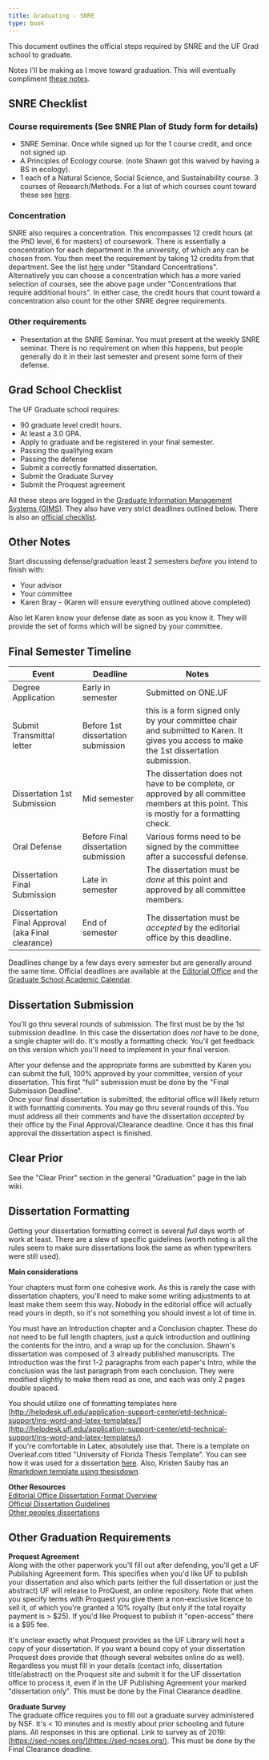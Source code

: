 ```yaml
---
title: Graduating - SNRE
type: book
---
```


This document outlines the official steps required by SNRE and the UF Grad school to graduate. 

Notes I'll be making as I move toward graduation. This will eventually compliment [these notes](https://github.com/weecology/lab-wiki/wiki/UF-Policies:-Graduating).

## SNRE Checklist
### Course requirements (See SNRE Plan of Study form for details)
* SNRE Seminar. Once while signed up for the 1 course credit, and once not signed up.
* A Principles of Ecology course. (note Shawn got this waived by having a BS in ecology).
* 1 each of a Natural Science, Social Science, and Sustainability course. 3 courses of Research/Methods. 
  For a list of which courses count toward these see [here](http://snre.ifas.ufl.edu/academics/graduate/courses-syllabi-and-curriculum/).

### Concentration
SNRE also requires a concentration. This encompasses 12 credit hours (at the PhD level, 6 for masters) of coursework. There is essentially a concentration for each department in the university, of which any can be chosen from. You then meet the requirement by taking 12 credits from that department. See the list [here](http://snre.ifas.ufl.edu/academics/graduate/courses-syllabi-and-curriculum/) under "Standard Concentrations". Alternatively you can choose a  concentration which has a more varied selection of courses, see the above page under "Concentrations that require additional hours". In either case, the credit hours that count toward a concentration also count for the other SNRE degree requirements. 

### Other requirements
* Presentation at the SNRE Seminar. You must present at the weekly SNRE seminar. There is no requirement on when this happens, but people generally do it in their last semester and present some form of their defense. 

## Grad School Checklist
The UF Graduate school requires:

- 90 graduate level credit hours.
- At least a 3.0 GPA.
- Apply to graduate and be registered in your final semester.
- Passing the qualifying exam
- Passing the defense
- Submit a correctly formatted dissertation.
- Submit the Graduate Survey
- Submit the Proquest agreement

All these steps are logged in the [Graduate Information Management Systems (GIMS)](https://gradschool.ufl.edu/gimsportal/gatorlink/portal.asp). They also have very strict deadlines outlined below. There is also an [official checklist](http://graduateschool.ufl.edu/graduate-life/graduation/graduation-checklist/).

## Other Notes
Start discussing defense/graduation least 2 semesters *before* you intend to finish with:
* Your advisor
* Your committee
* Karen Bray - (Karen will ensure everything outlined above completed)  

Also let Karen know your defense date as soon as you know it. They will provide the set of forms which will be signed by your committee. 

## Final Semester Timeline

| Event                         | Deadline                             | Notes                                                                                                                          |   |
|-------------------------------|--------------------------------------|--------------------------------------------------------------------------------------------------------------------------------|---|
| Degree Application            | Early in semester                    | Submitted on ONE.UF                                                                                                                               |   |
| Submit Transmittal letter      | Before 1st dissertation submission   | this is a form signed only by your committee chair and submitted to Karen. It gives you access to make the 1st dissertation submission. |   |
| Dissertation 1st Submission   | Mid semester                         | The dissertation does not have to be complete, or approved by all committee members at this point. This is mostly for a formatting check.                                                                                                                               |   |
| Oral Defense                  | Before Final dissertation submission |  Various forms need to be signed by the committee after a successful defense.                                                                                                                                |   |
| Dissertation Final Submission | Late in semester                     |  The dissertation must be *done* at this point and approved by all committee members.    
| Dissertation Final Approval (aka Final clearance)   | End of semester                     |  The dissertation must be *accepted* by the editorial office by this deadline. |   |

Deadlines change by a few days every semester but are generally around the same time. Official deadlines are available at the [Editorial Office](http://graduateschool.ufl.edu/about-us/offices/editorial/editorial-deadlines/) and the [Graduate School Academic Calendar](http://gradcatalog.ufl.edu/content.php?catoid=12&navoid=2681).

## Dissertation Submission
You'll go thru several rounds of submission. The first must be by the 1st submission deadline. In this case the dissertation does *not* have to be done, a single chapter will do. It's mostly a formatting check. You'll get feedback on this version which you'll need to implement in your final version. 
 
After your defense and the appropriate forms are submitted by Karen you can submit the full, 100% approved by your committee, version of your dissertation. This first "full" submission must be done by the "Final Submission Deadline".  
Once your final dissertation is submitted, the editorial office will likely return it with formatting comments. You may go thru several rounds of this. You must address all their comments and have the dissertation *accepted* by their office by the Final Approval/Clearance deadline. Once it has this final approval the dissertation aspect is finished. 

## Clear Prior

See the "Clear Prior" section in the general "Graduation" page in the lab wiki. 

## Dissertation Formatting

Getting your dissertation formatting correct is several *full* days worth of work at least. There are a slew of specific guidelines (worth noting is all the rules seem to make sure dissertations look the same as when typewriters were still used).  

**Main considerations**  

Your chapters must form one cohesive work. As this is rarely the case with dissertation chapters, you'll need to make some writing adjustments to at least make them seem this way. Nobody in the editorial office will actually read yours in depth, so it's not something you should invest a lot of time in.

You must have an Introduction chapter and a Conclusion chapter. These do not need to be full length chapters, just a quick introduction and outlining the contents for the intro, and a wrap up for the conclusion. Shawn's dissertation was composed of 3 already published manuscripts. The Introduction was the first 1-2 paragraphs from each paper's Intro, while the conclusion was the last paragraph from each conclusion. They were modified slightly to make them read as one, and each was only 2 pages double spaced. 

You should utilize one of formatting templates here [http://helpdesk.ufl.edu/application-support-center/etd-technical-support/ms-word-and-latex-templates/](http://helpdesk.ufl.edu/application-support-center/etd-technical-support/ms-word-and-latex-templates/).   
If you're comfortable in Latex, absolutely use that. There is a template on Overleaf.com titled "University of Florida Thesis Template". You can see how it was used for a dissertation [here](https://github.com/sdtaylor/dissertation). Also, Kristen Sauby has an [Rmarkdown template using thesisdown](https://github.com/ksauby/thesisdownufl).

**Other Resources**   
[Editorial Office Dissertation Format Overview](http://graduateschool.ufl.edu/about-us/offices/editorial/format-requirements/)  
[Official Dissertation Guidelines](http://graduateschool.ufl.edu/media/graduate-school/pdf-files/Guide-for-ETDs.pdf)  
[Other peoples dissertations](https://cms.uflib.ufl.edu/etd/department.aspx)

## Other Graduation Requirements
**Proquest Agreement**  
Along with the other paperwork you'll fill out after defending, you'll get a UF Publishing Agreement form. This specifies when you'd like UF to publish your dissertation and also which parts (either the full dissertation or just the abstract) UF will release to ProQuest, an online repository. Note that when you specify terms with Proquest you give them a non-exclusive licence to sell it, of which you're granted a 10% royalty (but only if the total royalty payment is > $25). If you'd like Proquest to publish it "open-access" there is a $95 fee.

It's unclear exactly what Proquest provides as the UF Library will host a copy of your dissertation. If you want a bound copy of your dissertation Proquest does provide that (though several websites online do as well). Regardless you must fill in your details (contact info, dissertation title/abstract) on the Proquest site and submit it for the UF dissertation office to process it, even if in the UF Publishing Agreement your marked "dissertation only". This must be done by the Final Clearance deadline.  

**Graduate Survey**  
The graduate office requires you to fill out a graduate survey administered by NSF. It's < 10 minutes and is mostly about prior schooling and future plans. All responses in this are optional. Link to survey as of 2019: [https://sed-ncses.org/](https://sed-ncses.org/). This must be done by the Final Clearance deadline. 